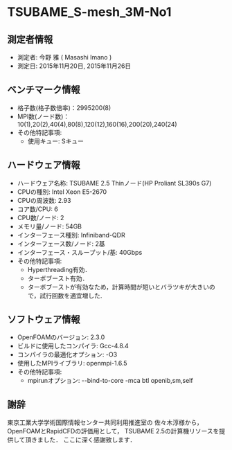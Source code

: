 # TSUBAME_S-mesh_3M-No1

## 測定者情報

* 測定者: 今野 雅 ( Masashi Imano )
* 測定日: 2015年11月20日, 2015年11月26日

## ベンチマーク情報

* 格子数(格子数倍率)：2995200(8)
* MPI数(ノード数)：10(1),20(2),40(4),80(8),120(12),160(16),200(20),240(24)
* その他特記事項:
  * 使用キュー: Sキュー

## ハードウェア情報

* ハードウェア名称: TSUBAME 2.5 Thinノード(HP Proliant SL390s G7)
* CPUの種別: Intel Xeon E5-2670
* CPUの周波数: 2.93
* コア数/CPU: 6
* CPU数/ノード: 2
* メモリ量/ノード: 54GB
* インターフェース種別: Infiniband-QDR
* インターフェース数/ノード: 2基 
* インターフェース・スループット/基: 40Gbps
* その他特記事項:
  * Hyperthreading有効．
  * ターボブースト有効．
  * ターボブーストが有効なため，計算時間が短いとバラツキが大きいので，試行回数を適宜増した.
  
## ソフトウェア情報

* OpenFOAMのバージョン: 2.3.0
* ビルドに使用したコンパイラ: Gcc-4.8.4
* コンパイラの最適化オプション: -O3
* 使用したMPIライブラリ: openmpi-1.6.5
* その他特記事項:
  * mpirunオプション: --bind-to-core -mca btl openib,sm,self

## 謝辞

東京工業大学学術国際情報センター共同利用推進室の
佐々木淳様から，OpenFOAMとRapidCFDの評価用として，
TSUBAME 2.5の計算機リソースを提供して頂きました．
ここに深く感謝致します．

